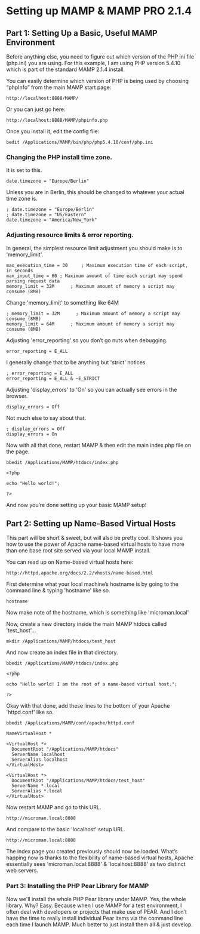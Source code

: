 # Setting up MAMP & MAMP PRO 2.1.4

## Part 1: Setting Up a Basic, Useful MAMP Environment

Before anything else, you need to figure out which version of the PHP ini file (php.ini) you are using. For this example, I am using PHP version 5.4.10 which is part of the standard MAMP 2.1.4 install.

You can easily determine which version of PHP is being used by choosing “phpInfo” from the main MAMP start page:

	http://localhost:8888/MAMP/

Or you can just go here:

	http://localhost:8888/MAMP/phpinfo.php

Once you install it, edit the config file:

	bedit /Applications/MAMP/bin/php/php5.4.10/conf/php.ini


### Changing the PHP install time zone.

It is set to this.

	date.timezone = "Europe/Berlin"

Unless you are in Berlin, this should be changed to whatever your actual time zone is.

	; date.timezone = "Europe/Berlin"
	; date.timezone = "US/Eastern"
	date.timezone = "America/New_York"


### Adjusting resource limits & error reporting.

In general, the simplest resource limit adjustment you should make is to 'memory_limit'.

	max_execution_time = 30     ; Maximum execution time of each script, in seconds
	max_input_time = 60	; Maximum amount of time each script may spend parsing request data
	memory_limit = 32M      ; Maximum amount of memory a script may consume (8MB)

Change 'memory_limit' to something like 64M

	; memory_limit = 32M      ; Maximum amount of memory a script may consume (8MB)
	memory_limit = 64M      ; Maximum amount of memory a script may consume (8MB)


Adjusting 'error_reporting' so you don’t go nuts when debugging.

	error_reporting = E_ALL

I generally change that to be anything but 'strict' notices.

	; error_reporting = E_ALL
	error_reporting = E_ALL & ~E_STRICT


Adjusting 'display_errors' to 'On' so you can actually see errors in the browser.

	display_errors = Off

Not much else to say about that.

	; display_errors = Off
	display_errors = On


Now with all that done, restart MAMP & then edit the main index.php file on the page.

	bbedit /Applications/MAMP/htdocs/index.php

	<?php

	echo "Hello world!";

	?>

And now you’re done setting up your basic MAMP setup!

## Part 2: Setting up Name-Based Virtual Hosts

This part will be short & sweet, but will also be pretty cool.  It shows you how to use 
the power of Apache name-based virtual hosts to have more than one base root site served 
via your local MAMP install.

You can read up on Name-based virtual hosts here:

	http://httpd.apache.org/docs/2.2/vhosts/name-based.html

First determine what your local machine’s hostname is by going to the command line & typing 'hostname' like so.

	hostname

Now make note of the hostname, which is something like 'microman.local'

Now, create a new directory inside the main MAMP htdocs called 'test_host'…

	mkdir /Applications/MAMP/htdocs/test_host

And now create an index file in that directory.

	bbedit /Applications/MAMP/htdocs/index.php

	<?php

	echo "Hello world! I am the root of a name-based virtual host.";

	?>

Okay with that done, add these lines to the bottom of your Apache 'httpd.conf' like so.

	bbedit /Applications/MAMP/conf/apache/httpd.conf

	NameVirtualHost *

	<VirtualHost *>
	  DocumentRoot "/Applications/MAMP/htdocs"
	  ServerName localhost
	  ServerAlias localhost
	</VirtualHost>

	<VirtualHost *>
	  DocumentRoot "/Applications/MAMP/htdocs/test_host"
	  ServerName *.local
	  ServerAlias *.local
	</VirtualHost>

Now restart MAMP and go to this URL.

	http://microman.local:8888

And compare to the basic 'localhost' setup URL.

	http://microman.local:8888

The index page you created previously should now be loaded. What’s happing now is thanks to the flexibility of name-based virtual hosts, Apache essentially sees 'microman.local:8888' & 'localhost:8888' as two distinct web servers.


### Part 3: Installing the PHP Pear Library for MAMP

Now we'll install the whole PHP Pear library under MAMP. Yes, the whole library. Why? Easy. Because when I use MAMP for a test environment, I often deal with developers or  projects that make use of PEAR. And I don’t have the time to really install individual Pear items via the command line each time I launch MAMP. Much better to just install them all & just develop.

